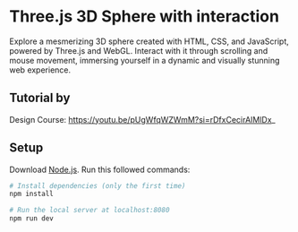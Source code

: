 # Three.js 3D Sphere with interaction 
Explore a mesmerizing 3D sphere created with HTML, CSS, and JavaScript, powered by Three.js and WebGL. Interact with it through scrolling and mouse movement, immersing yourself in a dynamic and visually stunning web experience.

## Tutorial by
Design Course: https://youtu.be/pUgWfqWZWmM?si=rDfxCecirAIMlDx_

## Setup
Download [Node.js](https://nodejs.org/en/download/).
Run this followed commands:

``` bash
# Install dependencies (only the first time)
npm install

# Run the local server at localhost:8080
npm run dev
